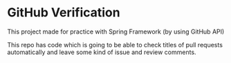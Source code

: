 # GitHub Verification
This project made for practice with Spring Framework (by using GitHub API)

This repo has code which is going to be able to check titles of pull requests automatically and leave some kind of issue and review comments.

